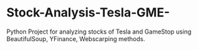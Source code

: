 # Stock-Analysis-Tesla-GME-
Python Project for analyzing stocks of Tesla and GameStop using BeautifulSoup, YFinance, Webscarping methods.
